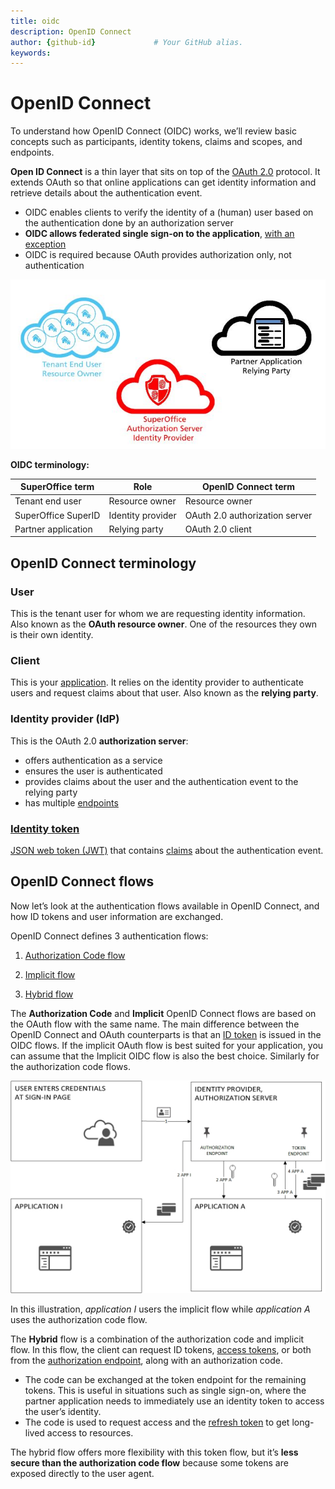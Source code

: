 ```yaml
---
title: oidc       
description: OpenID Connect 
author: {github-id}             # Your GitHub alias.
keywords:
---
```


# OpenID Connect

To understand how OpenID Connect (OIDC) works, we’ll review basic concepts such as participants, identity tokens, claims and scopes, and endpoints.

**Open ID Connect** is a thin layer that sits on top of the [OAuth 2.0][1] protocol. It extends OAuth so that online applications can get identity information and retrieve details about the authentication event.

* OIDC enables clients to verify the identity of a (human) user based on the authentication done by an authorization server
* **OIDC allows federated single sign-on to the application**, [with an exception][2]
* OIDC is required because OAuth provides authorization only, not authentication

![OpenID Connect][img1]

**OIDC terminology:**

| SuperOffice term | Role | OpenID Connect term |
|------------------|------|---------------------|
| Tenant end user | Resource owner | Resource owner |
| SuperOffice SuperID | Identity provider | OAuth 2.0 authorization server |
| Partner application | Relying party | OAuth 2.0 client |

## OpenID Connect terminology

### User

This is the tenant user for whom we are requesting identity information. Also known as the **OAuth resource owner**. One of the resources they own is their own identity.

### Client

This is your [application][3]. It relies on the identity provider to authenticate users and request claims about that user. Also known as the **relying party**.

### Identity provider (IdP)

This is the OAuth 2.0 **authorization server**:

* offers authentication as a service
* ensures the user is authenticated
* provides claims about the user and the authentication event to the relying party
* has multiple [endpoints][4]

### [Identity token][5]

[JSON web token (JWT)][6] that contains [claims][7] about the authentication event.

## OpenID Connect flows

Now let’s look at the authentication flows available in OpenID Connect, and how ID tokens and user information are exchanged.

OpenID Connect defines 3 authentication flows:

1. [Authorization Code flow][8]

2. [Implicit flow][9]

3. [Hybrid flow][10]

The **Authorization Code** and **Implicit** OpenID Connect flows are based on the OAuth flow with the same name. The main difference between the  OpenID Connect and OAuth counterparts is that an [ID token][5] is issued in the OIDC flows. If the implicit OAuth flow is best suited for your application, you can assume that the Implicit OIDC flow is also the best choice. Similarly for the authorization code flows.

![Implicit and authentication code flow][img2]

In this illustration, *application I* users the implicit flow while *application A* uses the authorization code flow.

The **Hybrid** flow is a combination of the authorization code and implicit flow. In this flow, the client can request ID tokens, [access tokens][11], or both from the [authorization endpoint][4], along with an authorization code.

* The code can be exchanged at the token endpoint for the remaining tokens. This is useful in situations such as single sign-on, where the partner application needs to immediately use an identity token to access the user’s identity.
* The code is used to request access and the [refresh token][12] to get long-lived access to resources.

The hybrid flow offers more flexibility with this token flow, but it’s **less secure than the authorization code flow** because some tokens are exposed directly to the user agent.

<!-- Referenced links -->
[1]: ../oauth-2-intro.md
[2]: iframe-idp-auth.md
[3]: ../../../../../superoffice-docs/docs/apps/overview.md
[4]: endpoints.md
[5]: ../id-token.md
[6]: ../jwt-intro.md
[7]: claims-scope.md
[8]: auth-code-flow.md
[9]: implicit-flow.md
[10]: hybrid-flow.md
[11]: ../access-token.md
[12]: ../refresh-token.md

<!-- Referenced images -->
[img1]: media/keyplayers.jpg
[img2]: media/token-flow-web-user.jpg
